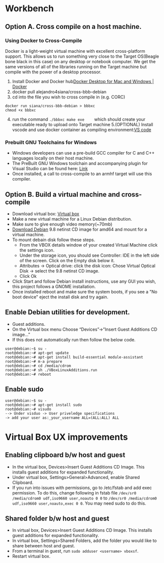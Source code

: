 # Workbench
## Option A. Cross compile on a host machine.
### Using Docker to Cross-Compile
Docker is a light-weight virtual machine with excellent cross-platform support. This allows us to run something very close to the Target OS(Beagle bone black in this case) on any desktop or notebook computer. We get the same versions of all of the libraries running on the Target machine but compile with the power of a desktop processor.
1. Install Docker and Docker hub[Docker Desktop for Mac and Windows | Docker](https://www.docker.com/products/docker-desktop)
2. docker pull alejandro4siana/cross-bbb-debian
3. cd into the file you wish to cross compile in (e.g. CORC)
```
docker run siana/cross-bbb-debian > bbbxc
chmod +x bbbxc
```
4. run the command `./bbbxc make exe    ` which should create your executable ready to upload onto Target machine
5.(OPTIONAL) Install vscode and use docker container as compiling environment:[VS code](https://code.visualstudio.com/docs/remote/containers)

### Prebuilt GNU Toolchains for Windows
- Windows developers can use a pre-build GCC compiler for C and C++ languages locally on their host machine.
- The PreBuilt GNU Windows toolchain and accompanying plugin for Visual Studio can be found here: [Link](https://gnutoolchains.com/beaglebone/)
- Once installed, a call to cross-compile to an armhf target will use this compiler.

## Option B. Build a virtual machine and cross-compile

- Download virtual box: [Virtual box](www.virtualbox.org)
- Make a new virtual machine for a Linux Debian distribution.
- Make sure to give enough video memory(~70mb)
- [Download Debian](https://www.debian.org/distrib/) 9.8 netinst CD image for amd64 and mount for a virtual machine.
- To mount debain disk follow these steps.
  - From the VBOX details window of your created Virtual Machine click the settings icon.
  - Under the storage icon, you should see Controller: IDE in the left side of the screen. Click on the Empty disk below it.
  - Attributes -> Optical drive: click the disk icon: Chose Virtual Optical Disk -> select the 9.8 netinst CD image.
  - Click Ok
- Click Start and follow Debian install instructions, use any GUI you wish, this project follows a GNOME installation.
- Once installed reboot and make sure the system boots, if you see a "No boot device" eject the install disk and try again.


## Enable Debian utilities for development.

- Guest additions.
- On the Virtual box menu Choose “Devices”->”Insert Guest Additions CD image…”
- If this does not automatically run then follow the below code.

```linux
user@debian:~$ su -
root@debian:~# apt-get update
root@debian:~# apt-get install build-essential module-assistant
root@debian:~# m-a prepare
root@debian:~# cd /media/cdrom
root@debian:~# sh ./VBoxLinuxAdditions.run
root@debian:~# reboot
```

## Enable sudo

```linux
user@debian:~$ su -
root@debian:~# apt-get install sudo
root@debian:~# visudo
--> Under visduo -> User priveledge specifications
-> add your user as:_your_username ALL=(ALL:ALL) ALL
```

# Virtual Box UX improvements

## Enabling clipboard b/w host and guest

- In the virtual box, Devices>Insert Guest Additions CD Image. This installs guest additions for expanded functionality.
- Under virtual box, Settings>General>Advanced, enable Shared Clipboard.
- If you run into issues with permissions, go to /etc/fstab and add exec permission. To do this, change following in fstab file `/dev/sr0 /media/cdrom0 udf,iso9660 user,noauto 0 0` to `/dev/sr0 /media/cdrom0 udf,iso9660 user,noauto,exec 0 0`. You may need sudo to do this.


## Shared folder b/w host and guest

- In virtual box, Devices>Insert Guest Additions CD Image. This installs guest additions for expanded functionality.
- In virtual box, Settings>Shared Folders, add the folder you would like to share between host and guest.
- From a terminal in guest, run `sudo adduser <username> vboxsf`.
- Restart virtual box.
